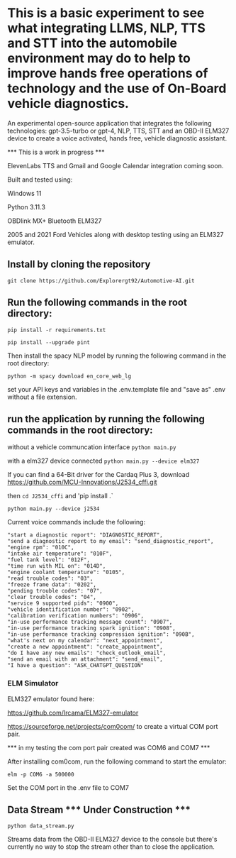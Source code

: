 # This is a basic experiment to see what integrating LLMS, NLP, TTS and STT into the automobile environment may do to help to improve hands free operations of technology and the use of On-Board vehicle diagnostics.

An experimental open-source application that integrates the following technologies: gpt-3.5-turbo or gpt-4, NLP, TTS, STT and an OBD-II ELM327 device to create a voice activated, hands free, vehicle diagnostic assistant.

*** This is a work in progress ***

ElevenLabs TTS and Gmail and Google Calendar integration coming soon.

Built and tested using:

Windows 11

Python 3.11.3

OBDlink MX+ Bluetooth ELM327

2005 and 2021 Ford Vehicles along with desktop testing using an ELM327 emulator.

## Install by cloning the repository 

`git clone https://github.com/Explorergt92/Automotive-AI.git`

## Run the following commands in the root directory:

`pip install -r requirements.txt`

`pip install --upgrade pint`

Then install the spacy NLP model by running the following command in the root directory:

`python -m spacy download en_core_web_lg`

set your API keys and variables in the .env.template file and "save as" .env without a file extension.

## run the application by running the following commands in the root directory:

without a vehicle communcation interface
```python main.py```

with a elm327 device connected
```python main.py --device elm327```

If you can find a 64-Bit driver for the Cardaq Plus 3, download 
https://github.com/MCU-Innovations/J2534_cffi.git

then `cd J2534_cffi` and 'pip install .`

```python main.py --device j2534```

Current voice commands include the following:

    "start a diagnostic report": "DIAGNOSTIC_REPORT",
    "send a diagnostic report to my email": "send_diagnostic_report",
    "engine rpm": "010C",
    "intake air temperature": "010F",
    "fuel tank level": "012F",
    "time run with MIL on": "014D",
    "engine coolant temperature": "0105",
    "read trouble codes": "03",
    "freeze frame data": "0202",
    "pending trouble codes": "07",
    "clear trouble codes": "04",
    "service 9 supported pids": "0900",
    "vehicle identification number": "0902",
    "calibration verification numbers": "0906",
    "in-use performance tracking message count": "0907",
    "in-use performance tracking spark ignition": "0908",
    "in-use performance tracking compression ignition": "090B",
    "what's next on my calendar": "next_appointment",
    "create a new appointment": "create_appointment",
    "do I have any new emails": "check_outlook_email",
    "send an email with an attachment": "send_email",
    "I have a question": "ASK_CHATGPT_QUESTION"


### ELM Simulator

ELM327 emulator found here:

https://github.com/Ircama/ELM327-emulator 

https://sourceforge.net/projects/com0com/ to create a virtual COM port pair.

*** in my testing the com port pair created was COM6 and COM7 ***

After installing com0com, run the following command to start the emulator:

`elm -p COM6 -a 500000`

Set the COM port in the .env file to COM7

## Data Stream *** Under Construction ***

`python data_stream.py` 

Streams data from the OBD-II ELM327 device to the console but there's currently no way to stop the stream other than to close the application.
